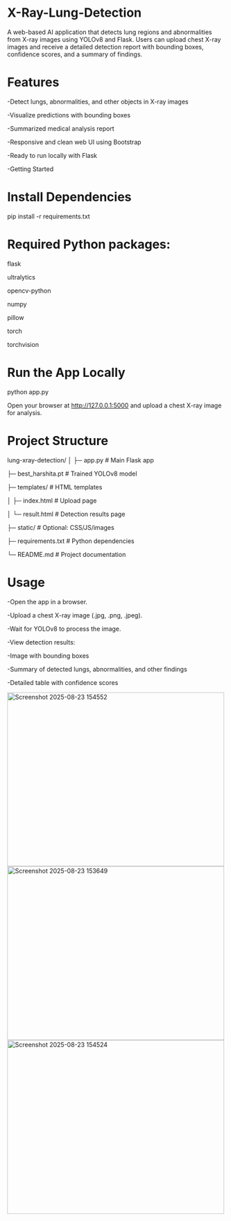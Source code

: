 # X-Ray-Lung-Detection

A web-based AI application that detects lung regions and abnormalities from X-ray images using YOLOv8 and Flask. Users can upload chest X-ray images and receive a detailed detection report with bounding boxes, confidence scores, and a summary of findings.

# Features

-Detect lungs, abnormalities, and other objects in X-ray images

-Visualize predictions with bounding boxes

-Summarized medical analysis report

-Responsive and clean web UI using Bootstrap

-Ready to run locally with Flask

-Getting Started

# Install Dependencies

pip install -r requirements.txt


# Required Python packages:
flask

ultralytics 

opencv-python

numpy

pillow

torch

torchvision

# Run the App Locally
python app.py


Open your browser at http://127.0.0.1:5000
 and upload a chest X-ray image for analysis.

# Project Structure
lung-xray-detection/
│
├─ app.py                   # Main Flask app

├─ best_harshita.pt         # Trained YOLOv8 model

├─ templates/               # HTML templates

│   ├─ index.html           # Upload page

│   └─ result.html          # Detection results page

├─ static/                  # Optional: CSS/JS/images

├─ requirements.txt         # Python dependencies

└─ README.md                # Project documentation

# Usage
-Open the app in a browser.

-Upload a chest X-ray image (.jpg, .png, .jpeg).

-Wait for YOLOv8 to process the image.

-View detection results:

-Image with bounding boxes

-Summary of detected lungs, abnormalities, and other findings

-Detailed table with confidence scores



<img width="500" height="400" alt="Screenshot 2025-08-23 154552" src="https://github.com/user-attachments/assets/294f1a11-292e-4e48-87bd-f27486cc3c72" />

<img width="500" height="400" alt="Screenshot 2025-08-23 153649" src="https://github.com/user-attachments/assets/06106410-bf78-4ec8-bbfa-93c80b9c79cc" />

<img width="500" height="400" alt="Screenshot 2025-08-23 154524" src="https://github.com/user-attachments/assets/a8c0713d-c8ab-408e-9173-3ac9a033ed3c" />











